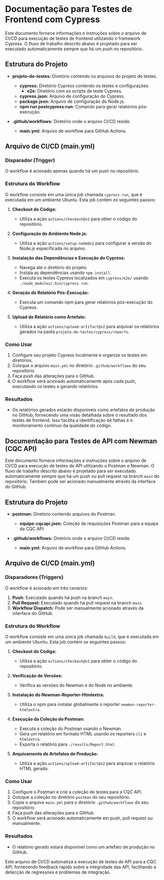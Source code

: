 # Documentação para Testes de Frontend com Cypress

Este documento fornece informações e instruções sobre o arquivo de CI/CD para execução de testes de frontend utilizando o framework Cypress. O fluxo de trabalho descrito abaixo é projetado para ser executado automaticamente sempre que há um push no repositório.

## Estrutura do Projeto

- **projeto-de-testes:** Diretório contendo os arquivos do projeto de testes.
  - **cypress:** Diretório Cypress contendo os testes e configurações.
    - **e2e:** Diretório com os scripts de teste Cypress.
  - **cypress.json:** Arquivo de configuração do Cypress.
  - **package.json:** Arquivo de configuração do Node.js.
  - **npm run postcypress:run:** Comando para gerar relatórios pós-execução.

- **.github/workflows:** Diretório onde o arquivo CI/CD reside.
  - **main.yml:** Arquivo de workflow para GitHub Actions.

## Arquivo de CI/CD (main.yml)

### Disparador (Trigger)

O workflow é acionado apenas quando há um push no repositório.

### Estrutura do Workflow

O workflow consiste em uma única job chamada `cypress-run`, que é executada em um ambiente Ubuntu. Esta job contém os seguintes passos:

1. **Checkout do Código:**
   - Utiliza a ação `actions/checkout@v2` para obter o código do repositório.

2. **Configuração do Ambiente Node.js:**
   - Utiliza a ação `actions/setup-node@v2` para configurar a versão do Node.js especificada no arquivo.

3. **Instalação das Dependências e Execução do Cypress:**
   - Navega até o diretório do projeto.
   - Instala as dependências usando `npm install`.
   - Executa os testes Cypress localizados em `cypress/e2e/` usando `./node_modules/.bin/cypress run`.

4. **Geração do Relatório Pós-Execução:**
   - Executa um comando npm para gerar relatórios pós-execução do Cypress.

5. **Upload do Relatório como Artefato:**
   - Utiliza a ação `actions/upload-artifact@v2` para arquivar os relatórios gerados na pasta `projeto-de-testes/cypress/reports`.

### Como Usar

1. Configure seu projeto Cypress localmente e organize os testes em diretórios.
2. Coloque o arquivo `main.yml` no diretório `.github/workflows` do seu repositório.
3. Faça push das alterações para o GitHub.
4. O workflow será acionado automaticamente após cada push, executando os testes e gerando relatórios.

### Resultados

- Os relatórios gerados estarão disponíveis como artefatos de produção no GitHub, fornecendo uma visão detalhada sobre o resultado dos testes de frontend. Isso facilita a identificação de falhas e o monitoramento contínuo da qualidade do código.

## Documentação para Testes de API com Newman (CQC API)

Este documento fornece informações e instruções sobre o arquivo de CI/CD para execução de testes de API utilizando o Postman e Newman. O fluxo de trabalho descrito abaixo é projetado para ser executado automaticamente sempre que há um push ou pull request na branch `main` do repositório. Também pode ser acionado manualmente através da interface do GitHub.

## Estrutura do Projeto

- **postman:** Diretório contendo arquivos do Postman.
  - **equipe-cqcapi.json:** Coleção de requisições Postman para a equipe da CQC API.

- **.github/workflows:** Diretório onde o arquivo CI/CD reside.
  - **main.yml:** Arquivo de workflow para GitHub Actions.

## Arquivo de CI/CD (main.yml)

### Disparadores (Triggers)

O workflow é acionado em três cenários:

1. **Push:** Executado quando há push na branch `main`.
2. **Pull Request:** Executado quando há pull request na branch `main`.
3. **Workflow Dispatch:** Pode ser manualmente acionado através da interface do GitHub.

### Estrutura do Workflow

O workflow consiste em uma única job chamada `build`, que é executada em um ambiente Ubuntu. Esta job contém os seguintes passos:

1. **Checkout do Código:**
   - Utiliza a ação `actions/checkout@v2` para obter o código do repositório.

2. **Verificação de Versões:**
   - Verifica as versões do Newman e do Node no ambiente.

3. **Instalação do Newman-Reporter-Htmlextra:**
   - Utiliza o npm para instalar globalmente o reporter `newman-reporter-htmlextra`.

4. **Execução da Coleção do Postman:**
   - Executa a coleção do Postman usando o Newman.
   - Gera um relatório em formato HTML usando os reporters `cli` e `htmlextra`.
   - Exporta o relatório para `./results/Report.html`.

5. **Arquivamento de Artefatos de Produção:**
   - Utiliza a ação `actions/upload-artifact@v2` para arquivar o relatório HTML gerado.

### Como Usar

1. Configure o Postman e crie a coleção de testes para a CQC API.
2. Coloque a coleção no diretório `postman` do seu repositório.
3. Copie o arquivo `main.yml` para o diretório `.github/workflows` do seu repositório.
4. Faça push das alterações para o GitHub.
5. O workflow será acionado automaticamente em push, pull request ou manualmente.

### Resultados

- O relatório gerado estará disponível como um artefato de produção no GitHub.

Este arquivo de CI/CD automatiza a execução de testes de API para a CQC API, fornecendo feedback rápido sobre a integridade das API, facilitando a detecção de regressões e problemas de integração.
